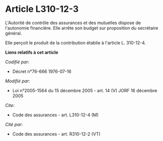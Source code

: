 # Article L310-12-3

L'Autorité de contrôle des assurances et des mutuelles dispose de l'autonomie financière. Elle arrête son budget sur
proposition du secrétaire général.

Elle perçoit le produit de la contribution établie à l'article L. 310-12-4.

**Liens relatifs à cet article**

_Codifié par_:

  - Décret n°76-666 1976-07-16

_Modifié par_:

  - Loi n°2005-1564 du 15 décembre 2005 - art. 14 (V) JORF 16 décembre 2005

_Cite_:

  - Code des assurances - art. L310-12-4 (M)

_Cité par_:

  - Code des assurances - art. R310-12-2 (VT)
